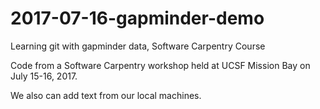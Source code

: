 # 2017-07-16-gapminder-demo
Learning git with gapminder data, Software Carpentry Course

Code from a Software Carpentry workshop held at UCSF Mission Bay on July 15-16, 2017.

We also can add text from our local machines.
